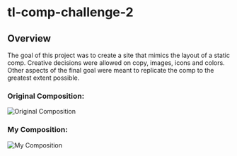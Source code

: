 # tl-comp-challenge-2

## Overview
The goal of this project was to create a site that mimics the layout of a static comp. Creative decisions were allowed on copy, images, icons and colors. Other aspects of the final goal were meant to replicate the comp to the greatest extent possible. 

### Original Composition:

![Original Composition](static-comp-challenge-2.jpg?raw=true)

### My Composition:

![My Composition](images/images/mycomp.png?raw=true)

